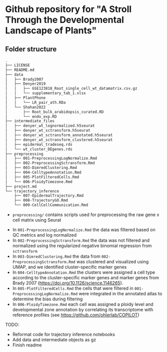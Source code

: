 # Github repository for "A Stroll Through the Developmental Landscape of Plants"

## Folder structure

```bash
.
├── LICENSE
├── README.md
├── data
│   ├── Brady2007
│   ├── Denyer2019
│   │   ├── GSE123818_Root_single_cell_wt_datamatrix.csv.gz
│   │   └── supplementary_tab_1.xlsx
│   ├── PlantPhone
│   │   └── LR_pair_ath.RDa
│   └── Shahan2022
│       ├── Root_bulk_arabidopsis_curated.RD
│       └── endo_exp.RD
├── intermediate_files
│   ├── denyer_wt_lognormalized.h5seurat
│   ├── denyer_wt_sctransform.h5seurat
│   ├── denyer_wt_sctransform_annotated.h5seurat
│   ├── denyer_wt_sctransform_clustered.h5seurat
│   ├── epidermal_tradeseq.rds
│   └── wt_cluster_DEgenes.rds
├── preprocessing
│   ├── 001-PreprocessingLogNormalize.Rmd
│   ├── 002-PreprocessingSctransform.Rmd
│   ├── 003-DimredClustering.Rmd
│   ├── 004-CelltypeAnnotation.Rmd
│   ├── 005-PlotFilteredCells.Rmd
│   └── 006-PloidyTimezone.Rmd
├── project.md
└── trajectory_inference
    ├── 007-EpidermalTrajectory.Rmd
    ├── 008-TrajectoryGO.Rmd
    └── 009-CellCellCommunication.Rmd
```


- `preprocessing/` contains scripts used for preprocessing the raw gene x cell matrix using Seurat
 * In `001-PreprocessingLogNormalize.Rmd` the data was filtered based on QC metrics and log normalized
 * In `002-PreprocessingSctransform.Rmd` the data was not filtered and normalized using the regularized negative binomial regression from `sctransform`
 * In `003-DimredClustering.Rmd` the data from `002-PreprocessingSctransform.Rmd` was clustered and visualized using UMAP, and we identified cluster-specific marker genes
 * In `004-CelltypeAnnotation.Rmd` the clusters were assigned a cell type according to the cluster-specific marker genes and marker genes from Brady 2007 (https://doi.org/10.1126/science.1146265). 
 * In `005-PlotFilteredCells.Rmd` the cells that were filtered in `001-PreprocessingLogNormalize.Rmd` were integrated in the annotated atlas to determine the bias during filtering
 * In `006-PloidyTimezone.Rmd` each cell was assigned a ploidy level and developmental zone annotation by correlating its transcriptome with reference profiles (see https://github.com/ohlerlab/COPILOT)


TODO:

- Reformat code for trajectory inference notebooks
- Add data and intermediate objects as gz
- Finish readme
